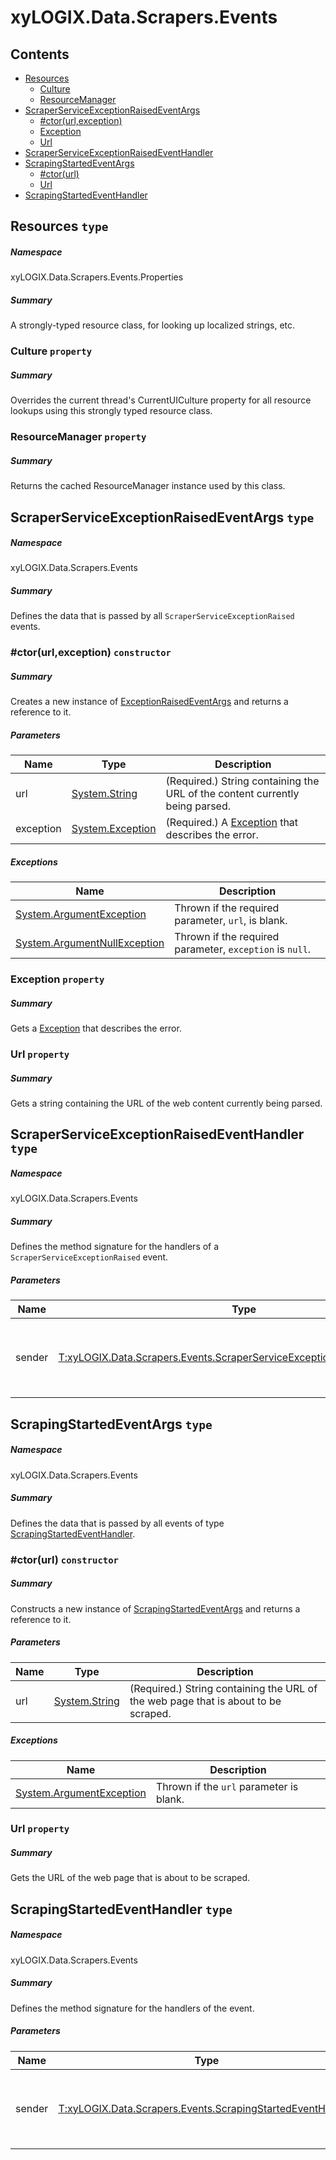 <a name='assembly'></a>
# xyLOGIX.Data.Scrapers.Events

## Contents

- [Resources](#T-xyLOGIX-Data-Scrapers-Events-Properties-Resources 'xyLOGIX.Data.Scrapers.Events.Properties.Resources')
  - [Culture](#P-xyLOGIX-Data-Scrapers-Events-Properties-Resources-Culture 'xyLOGIX.Data.Scrapers.Events.Properties.Resources.Culture')
  - [ResourceManager](#P-xyLOGIX-Data-Scrapers-Events-Properties-Resources-ResourceManager 'xyLOGIX.Data.Scrapers.Events.Properties.Resources.ResourceManager')
- [ScraperServiceExceptionRaisedEventArgs](#T-xyLOGIX-Data-Scrapers-Events-ScraperServiceExceptionRaisedEventArgs 'xyLOGIX.Data.Scrapers.Events.ScraperServiceExceptionRaisedEventArgs')
  - [#ctor(url,exception)](#M-xyLOGIX-Data-Scrapers-Events-ScraperServiceExceptionRaisedEventArgs-#ctor-System-String,System-Exception- 'xyLOGIX.Data.Scrapers.Events.ScraperServiceExceptionRaisedEventArgs.#ctor(System.String,System.Exception)')
  - [Exception](#P-xyLOGIX-Data-Scrapers-Events-ScraperServiceExceptionRaisedEventArgs-Exception 'xyLOGIX.Data.Scrapers.Events.ScraperServiceExceptionRaisedEventArgs.Exception')
  - [Url](#P-xyLOGIX-Data-Scrapers-Events-ScraperServiceExceptionRaisedEventArgs-Url 'xyLOGIX.Data.Scrapers.Events.ScraperServiceExceptionRaisedEventArgs.Url')
- [ScraperServiceExceptionRaisedEventHandler](#T-xyLOGIX-Data-Scrapers-Events-ScraperServiceExceptionRaisedEventHandler 'xyLOGIX.Data.Scrapers.Events.ScraperServiceExceptionRaisedEventHandler')
- [ScrapingStartedEventArgs](#T-xyLOGIX-Data-Scrapers-Events-ScrapingStartedEventArgs 'xyLOGIX.Data.Scrapers.Events.ScrapingStartedEventArgs')
  - [#ctor(url)](#M-xyLOGIX-Data-Scrapers-Events-ScrapingStartedEventArgs-#ctor-System-String- 'xyLOGIX.Data.Scrapers.Events.ScrapingStartedEventArgs.#ctor(System.String)')
  - [Url](#P-xyLOGIX-Data-Scrapers-Events-ScrapingStartedEventArgs-Url 'xyLOGIX.Data.Scrapers.Events.ScrapingStartedEventArgs.Url')
- [ScrapingStartedEventHandler](#T-xyLOGIX-Data-Scrapers-Events-ScrapingStartedEventHandler 'xyLOGIX.Data.Scrapers.Events.ScrapingStartedEventHandler')

<a name='T-xyLOGIX-Data-Scrapers-Events-Properties-Resources'></a>
## Resources `type`

##### Namespace

xyLOGIX.Data.Scrapers.Events.Properties

##### Summary

A strongly-typed resource class, for looking up localized strings, etc.

<a name='P-xyLOGIX-Data-Scrapers-Events-Properties-Resources-Culture'></a>
### Culture `property`

##### Summary

Overrides the current thread's CurrentUICulture property for all resource lookups using this strongly typed resource class.

<a name='P-xyLOGIX-Data-Scrapers-Events-Properties-Resources-ResourceManager'></a>
### ResourceManager `property`

##### Summary

Returns the cached ResourceManager instance used by this class.

<a name='T-xyLOGIX-Data-Scrapers-Events-ScraperServiceExceptionRaisedEventArgs'></a>
## ScraperServiceExceptionRaisedEventArgs `type`

##### Namespace

xyLOGIX.Data.Scrapers.Events

##### Summary

Defines the data that is passed by all `ScraperServiceExceptionRaised` events.

<a name='M-xyLOGIX-Data-Scrapers-Events-ScraperServiceExceptionRaisedEventArgs-#ctor-System-String,System-Exception-'></a>
### #ctor(url,exception) `constructor`

##### Summary

Creates a new instance of [ExceptionRaisedEventArgs](#T-CoinMarketCap-Data-Scraper-Helpers-Events-ExceptionRaisedEventArgs 'CoinMarketCap.Data.Scraper.Helpers.Events.ExceptionRaisedEventArgs') and returns a reference to it.

##### Parameters

| Name | Type | Description |
| ---- | ---- | ----------- |
| url | [System.String](http://msdn.microsoft.com/query/dev14.query?appId=Dev14IDEF1&l=EN-US&k=k:System.String 'System.String') | (Required.) String containing the URL of the content currently being parsed. |
| exception | [System.Exception](http://msdn.microsoft.com/query/dev14.query?appId=Dev14IDEF1&l=EN-US&k=k:System.Exception 'System.Exception') | (Required.) A [Exception](http://msdn.microsoft.com/query/dev14.query?appId=Dev14IDEF1&l=EN-US&k=k:System.Exception 'System.Exception') that describes the error. |

##### Exceptions

| Name | Description |
| ---- | ----------- |
| [System.ArgumentException](http://msdn.microsoft.com/query/dev14.query?appId=Dev14IDEF1&l=EN-US&k=k:System.ArgumentException 'System.ArgumentException') | Thrown if the required parameter, `url`, is blank. |
| [System.ArgumentNullException](http://msdn.microsoft.com/query/dev14.query?appId=Dev14IDEF1&l=EN-US&k=k:System.ArgumentNullException 'System.ArgumentNullException') | Thrown if the required parameter, `exception` is `null`. |

<a name='P-xyLOGIX-Data-Scrapers-Events-ScraperServiceExceptionRaisedEventArgs-Exception'></a>
### Exception `property`

##### Summary

Gets a [Exception](http://msdn.microsoft.com/query/dev14.query?appId=Dev14IDEF1&l=EN-US&k=k:System.Exception 'System.Exception') that describes the error.

<a name='P-xyLOGIX-Data-Scrapers-Events-ScraperServiceExceptionRaisedEventArgs-Url'></a>
### Url `property`

##### Summary

Gets a string containing the URL of the web content currently being parsed.

<a name='T-xyLOGIX-Data-Scrapers-Events-ScraperServiceExceptionRaisedEventHandler'></a>
## ScraperServiceExceptionRaisedEventHandler `type`

##### Namespace

xyLOGIX.Data.Scrapers.Events

##### Summary

Defines the method signature for the handlers of a `ScraperServiceExceptionRaised` event.

##### Parameters

| Name | Type | Description |
| ---- | ---- | ----------- |
| sender | [T:xyLOGIX.Data.Scrapers.Events.ScraperServiceExceptionRaisedEventHandler](#T-T-xyLOGIX-Data-Scrapers-Events-ScraperServiceExceptionRaisedEventHandler 'T:xyLOGIX.Data.Scrapers.Events.ScraperServiceExceptionRaisedEventHandler') | Reference to the instance of the object that raised the event. |

<a name='T-xyLOGIX-Data-Scrapers-Events-ScrapingStartedEventArgs'></a>
## ScrapingStartedEventArgs `type`

##### Namespace

xyLOGIX.Data.Scrapers.Events

##### Summary

Defines the data that is passed by all events of type [ScrapingStartedEventHandler](#T-xyLOGIX-Data-Scrapers-Events-ScrapingStartedEventHandler 'xyLOGIX.Data.Scrapers.Events.ScrapingStartedEventHandler').

<a name='M-xyLOGIX-Data-Scrapers-Events-ScrapingStartedEventArgs-#ctor-System-String-'></a>
### #ctor(url) `constructor`

##### Summary

Constructs a new instance of [ScrapingStartedEventArgs](#T-xyLOGIX-Data-Scrapers-Events-ScrapingStartedEventArgs 'xyLOGIX.Data.Scrapers.Events.ScrapingStartedEventArgs') and returns a reference to it.

##### Parameters

| Name | Type | Description |
| ---- | ---- | ----------- |
| url | [System.String](http://msdn.microsoft.com/query/dev14.query?appId=Dev14IDEF1&l=EN-US&k=k:System.String 'System.String') | (Required.) String containing the URL of the web page that is about to be scraped. |

##### Exceptions

| Name | Description |
| ---- | ----------- |
| [System.ArgumentException](http://msdn.microsoft.com/query/dev14.query?appId=Dev14IDEF1&l=EN-US&k=k:System.ArgumentException 'System.ArgumentException') | Thrown if the `url` parameter is blank. |

<a name='P-xyLOGIX-Data-Scrapers-Events-ScrapingStartedEventArgs-Url'></a>
### Url `property`

##### Summary

Gets the URL of the web page that is about to be scraped.

<a name='T-xyLOGIX-Data-Scrapers-Events-ScrapingStartedEventHandler'></a>
## ScrapingStartedEventHandler `type`

##### Namespace

xyLOGIX.Data.Scrapers.Events

##### Summary

Defines the method signature for the handlers of the [](#E-CoinMarketCap-Data-Scraper-CoinMarketCapScraper-ScrapingStarted 'CoinMarketCap.Data.Scraper.CoinMarketCapScraper.ScrapingStarted') event.

##### Parameters

| Name | Type | Description |
| ---- | ---- | ----------- |
| sender | [T:xyLOGIX.Data.Scrapers.Events.ScrapingStartedEventHandler](#T-T-xyLOGIX-Data-Scrapers-Events-ScrapingStartedEventHandler 'T:xyLOGIX.Data.Scrapers.Events.ScrapingStartedEventHandler') | Reference to the instance of the object that raised the event. |

